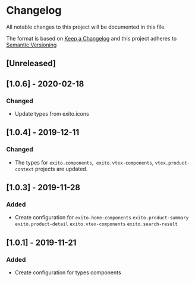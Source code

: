 # Changelog

All notable changes to this project will be documented in this file.

The format is based on [Keep a Changelog](http://keepachangelog.com/en/1.0.0/)
and this project adheres to [Semantic Versioning](http://semver.org/spec/v2.0.0.html)

## [Unreleased]

## [1.0.6] - 2020-02-18
### Changed

- Update types from exito.icons  

## [1.0.4] - 2019-12-11
### Changed

- The types for `exito.components`,` exito.vtex-components`, `vtex.product-context` projects are updated.

## [1.0.3] - 2019-11-28
### Added

- Create configuration for `exito.home-components` `exito.product-summary` `exito.product-detail` `exito.vtex-components` `exito.search-result`

## [1.0.1] - 2019-11-21
### Added

- Create configuration for types components

